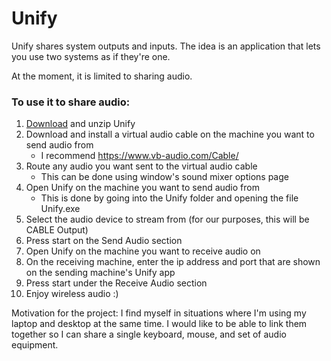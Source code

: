 # Unify
Unify shares system outputs and inputs. The idea is an application that lets you use two systems as if they're one.

At the moment, it is limited to sharing audio.

### To use it to share audio:
1. [Download](http://www.jeffblack.info/demos/Unify.zip) and unzip Unify
2. Download and install a virtual audio cable on the machine you want to send audio from
    * I recommend https://www.vb-audio.com/Cable/
3. Route any audio you want sent to the virtual audio cable
    * This can be done using window's sound mixer options page
4. Open Unify on the machine you want to send audio from
    * This is done by going into the Unify folder and opening the file Unify.exe
5. Select the audio device to stream from (for our purposes, this will be CABLE Output)
6. Press start on the Send Audio section
7. Open Unify on the machine you want to receive audio on
8. On the receiving machine, enter the ip address and port that are shown on the sending machine's Unify app
9. Press start under the Receive Audio section
10. Enjoy wireless audio :)

Motivation for the project: I find myself in situations where I'm using my laptop and desktop at the same time. I would like to be able to link them together so I can share a single keyboard, mouse, and set of audio equipment.
